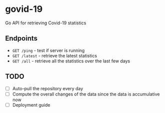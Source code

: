 # govid-19

Go API for retrieving Covid-19 statistics

## Endpoints

- `GET /ping` - test if server is running
- `GET /latest` - retrieve the latest statistics
- `GET /all` - retrieve all the statistics over the last few days

## TODO

- [ ] Auto-pull the repository every day
- [ ] Compute the overall changes of the data since the data is accumulative now
- [ ] Deployment guide
